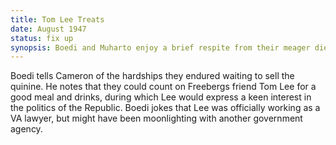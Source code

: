 ```yaml
---
title: Tom Lee Treats
date: August 1947 
status: fix up
synopsis: Boedi and Muharto enjoy a brief respite from their meager diet when Tom Lee invites them for drinks and dinner, during which he pumps them for information about the military and political situation in the Republic.
---
```

Boedi tells Cameron of the hardships they endured waiting to sell the quinine. He notes that they could count on Freebergs friend Tom Lee for a good meal and drinks, during which Lee would express a keen interest in the politics of the Republic. Boedi jokes that Lee was officially working as a VA lawyer, but might have been moonlighting with another government agency. 
